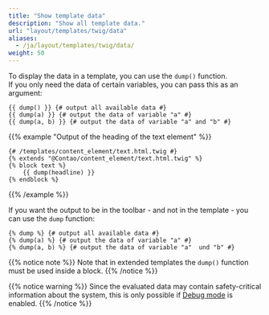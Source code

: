 ```yaml
---
title: "Show template data"
description: "Show all template data."
url: "layout/templates/twig/data"
aliases:
  - /ja/layout/templates/twig/data/
weight: 50
---
```



To display the data in a template, you can use the `dump()` function.  
If you only need the data of certain variables, you can pass this as an argument:

```twig
{{ dump() }} {# output all available data #}
{{ dump(a) }} {# output the data of variable "a" #}
{{ dump(a, b) }} {# output the data of variable "a" and "b" #}
```

{{% example "Output of the heading of the text element" %}}
```twig
{# /templates/content_element/text.html.twig #}
{% extends "@Contao/content_element/text.html.twig" %}
{% block text %}
    {{ dump(headline) }}
{% endblock %}
```
{{% /example %}}

If you want the output to be in the toolbar - and not in the template - you can use the `dump` function:

```twig
{% dump %} {# output all available data #}
{% dump(a) %} {# output the data of variable "a" #}
{% dump(a, b) %} {# output the data of variable "a"  und "b" #}
```

{{% notice note %}}
Note that in extended templates the `dump()` function must be used inside a block.
{{% /notice %}}

{{% notice warning %}}
Since the evaluated data may contain safety-critical information about the system, this is only possible if
[Debug mode](/en/system/debug-mode/) is enabled.
{{% /notice %}}

